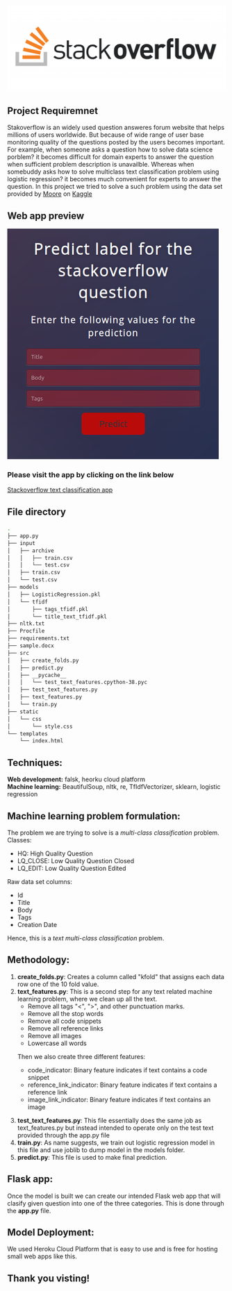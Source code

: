 ![Alt text](stackoverflow.png?raw=true "logo")

## Project Requiremnet

Stakoverflow is an widely used question answeres forum website that helps millions of users worldwide. But because of wide range of user base monitoring quality of the questions posted by the users becomes important. For example, when someone asks a question how to solve data science porblem? it becomes difficult for domain experts to answer the question when sufficient problem description is unavailble. Whereas when somebuddy asks how to solve multiclass text classification problem using logistic regression? it becomes much convenient for experts to answer the question.
In this project we tried to solve a such problem using the data set provided by [Moore](https://www.kaggle.com/imoore) on [Kaggle](https://www.kaggle.com/imoore/60k-stack-overflow-questions-with-quality-rate)

## Web app preview
![Alt text](app.png?raw=true "Title")

### Please visit the app by clicking on the link below
[Stackoverflow text classification app](https://text-label-prediction.herokuapp.com/)

## File directory
```bash
.
├── app.py
├── input
│   ├── archive
│   │   ├── train.csv
│   │   └── test.csv
│   ├── train.csv
│   └── test.csv
├── models
│   ├── LogisticRegression.pkl
│   └── tfidf
│       ├── tags_tfidf.pkl
│       └── title_text_tfidf.pkl
├── nltk.txt
├── Procfile
├── requirements.txt
├── sample.docx
├── src
│   ├── create_folds.py
│   ├── predict.py
│   ├── __pycache__
│   │   └── test_text_features.cpython-38.pyc
│   ├── test_text_features.py
│   ├── text_features.py
│   └── train.py
├── static
│   └── css
│       └── style.css
└── templates
    └── index.html
```

## Techniques:
<b>Web development:</b> falsk, heorku cloud platform <br>
<b>Machine learning:</b> BeautifulSoup, nltk, re, TfIdfVectorizer, sklearn, logistic regression

## Machine learning problem formulation:<br>
The problem we are trying to solve is a *multi-class classification* problem.<br>
Classes:
<ul>
  <li>HQ: High Quality Question</li>
  <li>LQ_CLOSE: Low Quality Question Closed</li>
  <li>LQ_EDIT: Low Quality Question Edited</li>
</ul>

Raw data set columns:
<ul>
  <li>Id</li>
  <li>Title</li>
  <li>Body</li>
  <li>Tags</li>
  <li>Creation Date</li>
</ul>

Hence, this is a *text multi-class classification* problem.

## Methodology:
<ol>
  <li><b>create_folds.py</b>: Creates a column called "kfold" that assigns each data row one of the 10 fold value.</li>
  <li><b>text_features.py</b>: This is a second step for any text related machine learning problem, where we clean up all the text.
     <ul>
      <li>Remove all tags "<", ">", and other punctuation marks.</li>
      <li>Remove all the stop words</li>
      <li>Remove all code snippets</li>
      <li>Remove all reference links</li>
      <li>Remove all images</li>
      <li>Lowercase all words</li>
    </ul>
  
  Then we also create three different features:
    <ul>
      <li>code_indicator: Binary feature indicates if text contains a code snippet</li>
      <li>reference_link_indicator: Binary feature indicates if text contains a reference link</li>
      <li>image_link_indicator: Binary feature indicates if text contains an image</li>
    </ul>

  </li>
  <li><b>test_text_features.py</b>: This file essentially does the same job as text_features.py but instead intended to operate only on the test text provided through the app.py file</li>
  <li><b>train.py</b>: As name suggests, we train out logistic regression model in this file and use joblib to dump model in the models folder.</li>
  <li><b>predict.py</b>: This file is used to make final prediction.</li>
</ol>

## Flask app:
Once the model is built we can create our intended Flask web app that will clasify given question into one of the three categories. This is done through the <b>app.py</b> file.

## Model Deployment:
We used Heroku Cloud Platform that is easy to use and is free for hosting small web apps like this.

## Thank you visting!
